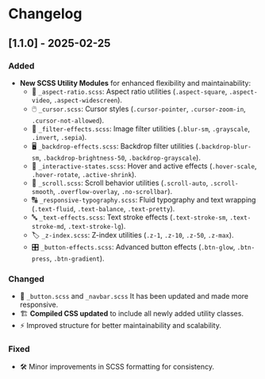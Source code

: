 # Changelog

## [1.1.0] - 2025-02-25
### Added
- **New SCSS Utility Modules** for enhanced flexibility and maintainability:
  - 📐 `_aspect-ratio.scss`: Aspect ratio utilities (`.aspect-square`, `.aspect-video`, `.aspect-widescreen`).
  - 🖱️ `_cursor.scss`: Cursor styles (`.cursor-pointer`, `.cursor-zoom-in`, `.cursor-not-allowed`).
  - 🎨 `_filter-effects.scss`: Image filter utilities (`.blur-sm`, `.grayscale`, `.invert`, `.sepia`).
  - 🖥️ `_backdrop-effects.scss`: Backdrop filter utilities (`.backdrop-blur-sm`, `.backdrop-brightness-50`, `.backdrop-grayscale`).
  - 🚀 `_interactive-states.scss`: Hover and active effects (`.hover-scale`, `.hover-rotate`, `.active-shrink`).
  - 📜 `_scroll.scss`: Scroll behavior utilities (`.scroll-auto`, `.scroll-smooth`, `.overflow-overlay`, `.no-scrollbar`).
  - 🔠 `_responsive-typography.scss`: Fluid typography and text wrapping (`.text-fluid`, `.text-balance`, `.text-pretty`).
  - 🔤 `_text-effects.scss`: Text stroke effects (`.text-stroke-sm`, `.text-stroke-md`, `.text-stroke-lg`).
  - 🏷️ `_z-index.scss`: Z-index utilities (`.z-1`, `.z-10`, `.z-50`, `.z-max`).
  - 🎛️ `_button-effects.scss`: Advanced button effects (`.btn-glow`, `.btn-press`, `.btn-gradient`).

### Changed
- 🔲 `_button.scss` and `_navbar.scss` It has been updated and made more responsive.
- 🏗️ **Compiled CSS updated** to include all newly added utility classes.
- ⚡ Improved structure for better maintainability and scalability.

### Fixed
- 🛠️ Minor improvements in SCSS formatting for consistency.
